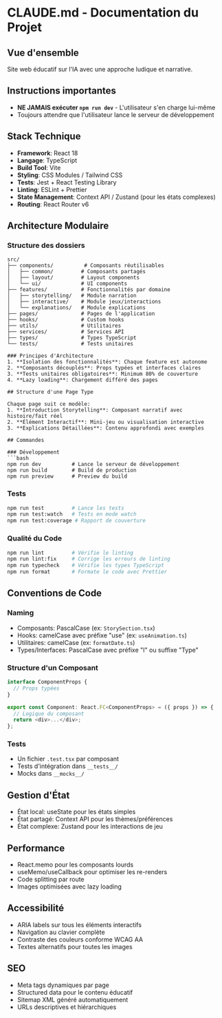 # CLAUDE.md - Documentation du Projet

## Vue d'ensemble
Site web éducatif sur l'IA avec une approche ludique et narrative.

## Instructions importantes
- **NE JAMAIS exécuter `npm run dev`** - L'utilisateur s'en charge lui-même
- Toujours attendre que l'utilisateur lance le serveur de développement

## Stack Technique
- **Framework**: React 18
- **Langage**: TypeScript
- **Build Tool**: Vite
- **Styling**: CSS Modules / Tailwind CSS
- **Tests**: Jest + React Testing Library
- **Linting**: ESLint + Prettier
- **State Management**: Context API / Zustand (pour les états complexes)
- **Routing**: React Router v6

## Architecture Modulaire

### Structure des dossiers
```
src/
├── components/          # Composants réutilisables
│   ├── common/         # Composants partagés
│   ├── layout/         # Layout components
│   └── ui/             # UI components
├── features/           # Fonctionnalités par domaine
│   ├── storytelling/   # Module narration
│   ├── interactive/    # Module jeux/interactions
│   └── explanations/   # Module explications
├── pages/              # Pages de l'application
├── hooks/              # Custom hooks
├── utils/              # Utilitaires
├── services/           # Services API
├── types/              # Types TypeScript
└── tests/              # Tests unitaires

### Principes d'Architecture
1. **Isolation des fonctionnalités**: Chaque feature est autonome
2. **Composants découplés**: Props typées et interfaces claires
3. **Tests unitaires obligatoires**: Minimum 80% de couverture
4. **Lazy loading**: Chargement différé des pages

## Structure d'une Page Type

Chaque page suit ce modèle:
1. **Introduction Storytelling**: Composant narratif avec histoire/fait réel
2. **Élément Interactif**: Mini-jeu ou visualisation interactive
3. **Explications Détaillées**: Contenu approfondi avec exemples

## Commandes

### Développement
```bash
npm run dev          # Lance le serveur de développement
npm run build        # Build de production
npm run preview      # Preview du build
```

### Tests
```bash
npm run test         # Lance les tests
npm run test:watch   # Tests en mode watch
npm run test:coverage # Rapport de couverture
```

### Qualité du Code
```bash
npm run lint         # Vérifie le linting
npm run lint:fix     # Corrige les erreurs de linting
npm run typecheck    # Vérifie les types TypeScript
npm run format       # Formate le code avec Prettier
```

## Conventions de Code

### Naming
- Composants: PascalCase (ex: `StorySection.tsx`)
- Hooks: camelCase avec préfixe "use" (ex: `useAnimation.ts`)
- Utilitaires: camelCase (ex: `formatDate.ts`)
- Types/Interfaces: PascalCase avec préfixe "I" ou suffixe "Type"

### Structure d'un Composant
```typescript
interface ComponentProps {
  // Props typées
}

export const Component: React.FC<ComponentProps> = ({ props }) => {
  // Logique du composant
  return <div>...</div>;
};
```

### Tests
- Un fichier `.test.tsx` par composant
- Tests d'intégration dans `__tests__/`
- Mocks dans `__mocks__/`

## Gestion d'État
- État local: useState pour les états simples
- État partagé: Context API pour les thèmes/préférences
- État complexe: Zustand pour les interactions de jeu

## Performance
- React.memo pour les composants lourds
- useMemo/useCallback pour optimiser les re-renders
- Code splitting par route
- Images optimisées avec lazy loading

## Accessibilité
- ARIA labels sur tous les éléments interactifs
- Navigation au clavier complète
- Contraste des couleurs conforme WCAG AA
- Textes alternatifs pour toutes les images

## SEO
- Meta tags dynamiques par page
- Structured data pour le contenu éducatif
- Sitemap XML généré automatiquement
- URLs descriptives et hiérarchiques